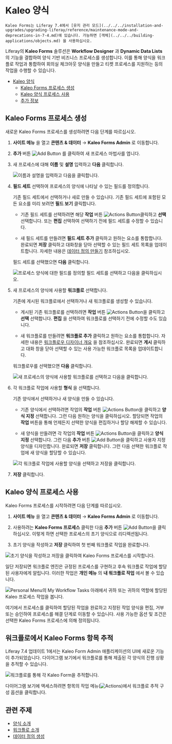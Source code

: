 # Kaleo 양식

```{important}
Kaleo Forms는 Liferay 7.4에서 [유지 관리 모드](../../../installation-and-upgrades/upgrading-liferay/reference/maintenance-mode-and-deprecations-in-7-4.md)에 있습니다. 가능하면 [객체](../../../building-applications/objects.md) 을 사용하십시오.
```

Liferay의 **Kaleo Forms** 솔루션은 **Workflow Designer** 과 **Dynamic Data Lists** 의 기능을 결합하여 양식 기반 비즈니스 프로세스를 생성합니다. 이를 통해 양식을 워크플로 작업과 통합하여 회의실 체크아웃 양식을 만들고 티켓 프로세스를 지원하는 등의 작업을 수행할 수 있습니다.

* [Kaleo 양식](#kaleo-forms)
  * [Kaleo Forms 프로세스 생성](#creating-a-kaleo-forms-process)
  * [Kaleo 양식 프로세스 사용](#using-a-kaleo-forms-process)
  * [추가 정보](#additional-information)

## Kaleo Forms 프로세스 생성

새로운 Kaleo Forms 프로세스를 생성하려면 다음 단계를 따르십시오.

1. **사이트 메뉴** 을 열고 **콘텐츠 & 데이터** &rarr; **Kaleo Forms Admin** 로 이동합니다.

1. **추가** 버튼 ![Add Button](../../../images/icon-add.png) 를 클릭하여 새 프로세스 마법사를 엽니다.

1. 새 프로세스에 대해 **이름** 및 **설명** 입력하고 **다음** 클릭합니다.

    ![이름과 설명을 입력하고 다음을 클릭합니다.](./kaleo-forms/images/01.png)

1. **필드 세트** 선택하여 프로세스의 양식에 나타날 수 있는 필드를 정의합니다.

   기존 필드 세트에서 선택하거나 새로 만들 수 있습니다. 기존 필드 세트에 포함된 모든 요소를 미리 보려면 **필드 보기** 클릭합니다.

   * 기존 필드 세트를 선택하려면 해당 **작업** 버튼 ![Actions Button](../../../images/icon-add.png)클릭하고 **선택** 선택합니다. 또는 **편집** 선택하여 선택하기 전에 필드 세트를 수정할 수 있습니다.

   * 새 필드 세트를 만들려면 **필드 세트 추가** 클릭하고 원하는 요소를 통합합니다. 완료되면 **저장** 클릭하고 대화창을 닫아 선택할 수 있는 필드 세트 목록을 업데이트합니다. 자세한 내용은 [데이터 정의 만들기](../dynamic-data-lists/creating-data-definitions.md) 참조하십시오.

   필드 세트를 선택했으면 **다음** 클릭합니다.

   ![프로세스 양식에 대한 필드를 정의할 필드 세트를 선택하고 다음을 클릭하십시오.](./kaleo-forms/images/02.png)

1. 새 프로세스의 양식에 사용할 **워크플로** 선택합니다.

   기존에 게시된 워크플로에서 선택하거나 새 워크플로를 생성할 수 있습니다.

   * 게시된 기존 워크플로를 선택하려면 **작업** 버튼 ![Actions Button](../../../images/icon-actions.png)을 클릭하고 **선택** 선택합니다. **편집** 을 선택하여 워크플로를 선택하기 전에 수정할 수도 있습니다.

   * 새 워크플로를 만들려면 **워크플로 추가** 클릭하고 원하는 요소를 통합합니다. 자세한 내용은 [워크플로우 디자이너 개요](../../workflow/designing-and-managing-workflows/workflow-designer/workflow-designer-overview.md) 을 참조하십시오. 완료되면 **게시** 클릭하고 대화 창을 닫아 선택할 수 있는 사용 가능한 워크플로 목록을 업데이트합니다.

   워크플로우를 선택했으면 **다음** 클릭합니다.

   ![새 프로세스의 양식에 사용할 워크플로를 선택하고 다음을 클릭합니다.](./kaleo-forms/images/03.png)

1. 각 워크플로 작업에 사용할 **형식** 을 선택합니다.

   기존 양식에서 선택하거나 새 양식을 만들 수 있습니다.

   * 기존 양식에서 선택하려면 작업의 **작업** 버튼 ![Actions Button](../../../images/icon-actions.png)을 클릭하고 **양식 지정** 선택합니다. 그런 다음 원하는 양식을 클릭하십시오. 할당되면 작업의 **작업** 버튼을 통해 언제든지 선택한 양식을 편집하거나 할당 해제할 수 있습니다.

   * 새 양식을 만들려면 각 작업의 **작업** 버튼 ![Actions Button](../../../images/icon-actions.png)을 클릭하고 **양식 지정** 선택합니다. 그런 다음 **추가** 버튼 ![Add Button](../../../images/icon-add.png)을 클릭하고 사용자 지정 양식을 디자인합니다. 완료되면 **저장** 클릭합니다. 그런 다음 선택한 워크플로 작업에 새 양식을 할당할 수 있습니다.

   ![각 워크플로 작업에 사용할 양식을 선택하고 저장을 클릭합니다.](./kaleo-forms/images/04.png)

1. **저장** 클릭합니다.

## Kaleo 양식 프로세스 사용

Kaleo Forms 프로세스를 시작하려면 다음 단계를 따르십시오.

1. **사이트 메뉴** 을 열고 **콘텐츠 & 데이터** &rarr; **Kaleo Forms Admin** 로 이동합니다.

1. 사용하려는 **Kaleo Forms 프로세스** 클릭한 다음 **추가** 버튼 ![Add Button](../../../images/icon-add.png)을 클릭하십시오. 이렇게 하면 선택한 프로세스의 초기 양식으로 리디렉션됩니다.

1. 초기 양식을 작성하고 **저장** 클릭하여 첫 번째 워크플로 작업을 완료합니다.

![초기 양식을 작성하고 저장을 클릭하여 Kaleo Forms 프로세스를 시작합니다.](./kaleo-forms/images/05.png)

일단 저장되면 워크플로 엔진은 규정된 프로세스를 구현하고 후속 워크플로 작업에 할당된 사용자에게 알립니다. 이러한 작업은 **개인 메뉴** 의 **내 워크플로 작업** 에서 볼 수 있습니다.

![Personal Menu의 My Workflow Tasks 아래에서 귀하 또는 귀하의 역할에 할당된 Kaleo 프로세스 작업을 봅니다.](./kaleo-forms/images/06.png)

여기에서 프로세스를 클릭하여 할당된 작업을 완료하고 지정된 작업 양식을 편집, 거부 또는 승인하여 프로세스를 해결 단계로 이동할 수 있습니다. 사용 가능한 옵션 및 조건은 선택한 Kaleo Forms 프로세스에 의해 정의됩니다.

## 워크플로에서 Kaleo Forms 항목 추적

Liferay 7.4 업데이트 1에서는 Kaleo Form Admin 애플리케이션의 UI에 새로운 기능이 추가되었습니다. 다이어그램 보기에서 워크플로를 통해 제출된 각 양식의 진행 상황을 추적할 수 있습니다.

![워크플로를 통해 각 Kaleo Form을 추적합니다.](./kaleo-forms/images/07.png)

다이어그램 보기에 액세스하려면 항목의 작업 메뉴(![Actions](../../../images/icon-actions.png))에서 워크플로 추적 구성 옵션을 클릭합니다.

## 관련 주제

* [양식 소개](../introduction-to-forms.md)
* [워크플로 소개](../../workflow/introduction-to-workflow.md)
* [데이터 정의 생성](../dynamic-data-lists/creating-data-definitions.md)
